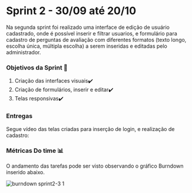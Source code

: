 # Sprint 2 - 30/09 até 20/10
Na segunda sprint foi realizado uma interface de edição de usuário cadastrado, onde é possível inserir e filtrar usuarios, e formulário para cadastro de perguntas de avaliação com diferentes formatos (texto longo, escolha única, múltipla escolha) a serem inseridas e editadas pelo administrador.

### Objetivos da Sprint 🎯
1. Criação das interfaces visuais✔️
2. Criação de formulários, inserir e editar✔️
3. Telas responsivas✔️

### Entregas

Segue vídeo das telas criadas para inserção de login, e realização de cadastro:




### Métricas Do time 📊

O andamento das tarefas pode ser visto observando o gráfico Burndown inserido abaixo.

![burndown sprint2-3 1](https://github.com/user-attachments/assets/eb5f1157-30de-4a99-9af7-94008df64d9a)



